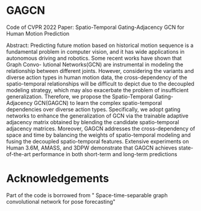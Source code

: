 # GAGCN
Code of CVPR 2022 Paper: Spatio-Temporal Gating-Adjacency GCN for Human Motion Prediction

Abstract: Predicting future motion based on historical motion sequence is a fundamental problem in computer vision, and it has wide applications in autonomous driving and robotics. Some recent works have shown that Graph Convo-
lutional Networks(GCN) are instrumental in modeling the relationship between different joints. However, considering the variants and diverse action types in human motion data, the cross-dependency of the spatio-temporal relationships will be difficult to depict due to the decoupled modeling strategy, which may also exacerbate the problem of insufficient generalization. Therefore, we propose the Spatio-Temporal Gating-Adjacency GCN(GAGCN) to learn the complex spatio-temporal dependencies over diverse action types. Specifically, we adopt gating networks to enhance the generalization of GCN via the trainable adaptive adjacency matrix obtained by blending the candidate spatio-temporal adjacency matrices. Moreover, GAGCN addresses the cross-dependency of space and time by balancing the weights of spatio-temporal modeling and fusing the decoupled spatio-temporal features. Extensive experiments on Human 3.6M, AMASS, and 3DPW demonstrate that GAGCN achieves state-of-the-art performance in both short-term and long-term predictions

# Acknowledgements
Part of the code is borrowed from " Space-time-separable graph convolutional network for pose forecasting"
